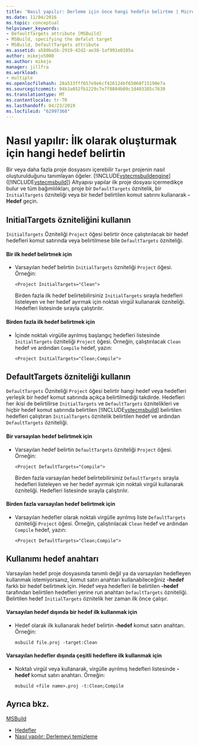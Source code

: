 ```yaml
---
title: 'Nasıl yapılır: Derleme için önce hangi hedefin belirtme | Microsoft Docs'
ms.date: 11/04/2016
ms.topic: conceptual
helpviewer_keywords:
- DefaultTargets attribute [MSBuild]
- MSBuild, specifying the defalut target
- MSBuild, DefaultTargets attribute
ms.assetid: a580ba5b-2919-42d2-ae38-1af991e0205a
author: mikejo5000
ms.author: mikejo
manager: jillfra
ms.workload:
- multiple
ms.openlocfilehash: 28a533fff657e9e6cf426124bf65068f15190e7a
ms.sourcegitcommit: 94b3a052fb1229c7e7f8804b09c1d403385c7630
ms.translationtype: MT
ms.contentlocale: tr-TR
ms.lasthandoff: 04/23/2019
ms.locfileid: "62997368"
---
```

# <a name="how-to-specify-which-target-to-build-first"></a>Nasıl yapılır: İlk olarak oluşturmak için hangi hedef belirtin
Bir veya daha fazla proje dosyasını içerebilir `Target` projenin nasıl oluşturulduğunu tanımlayan öğeler. [!INCLUDE[vstecmsbuildengine](../msbuild/includes/vstecmsbuildengine_md.md)] ([!INCLUDE[vstecmsbuild](../extensibility/internals/includes/vstecmsbuild_md.md)]) Altyapısı yapılar ilk proje dosyası içermedikçe bulur ve tüm bağımlılıkları, proje bir `DefaultTargets` öznitelik, bir `InitialTargets` özniteliği veya bir hedef belirtilen komut satırını kullanarak **- Hedef** geçin.

## <a name="use-the-initialtargets-attribute"></a>InitialTargets özniteliğini kullanın
 `InitialTargets` Özniteliği `Project` öğesi belirtir önce çalıştırılacak bir hedef hedefleri komut satırında veya belirtilmese bile `DefaultTargets` özniteliği.

#### <a name="to-specify-one-initial-target"></a>Bir ilk hedef belirtmek için

- Varsayılan hedef belirtin `InitialTargets` özniteliği `Project` öğesi. Örneğin:

   `<Project InitialTargets="Clean">`

  Birden fazla ilk hedef belirtebilirsiniz `InitialTargets` sırayla hedefleri listeleyen ve her hedef ayırmak için noktalı virgül kullanarak özniteliği. Hedefleri listesinde sırayla çalıştırılır.

#### <a name="to-specify-more-than-one-initial-target"></a>Birden fazla ilk hedef belirtmek için

- İçinde noktalı virgülle ayrılmış başlangıç hedefleri listesinde `InitialTargets` özniteliği `Project` öğesi. Örneğin, çalıştırılacak `Clean` hedef ve ardından `Compile` hedef, yazın:

     `<Project InitialTargets="Clean;Compile">`

## <a name="use-the-defaulttargets-attribute"></a>DefaultTargets özniteliği kullanın
 `DefaultTargets` Özniteliği `Project` öğesi belirtir hangi hedef veya hedefleri yerleşik bir hedef komut satırında açıkça belirtilmediği takdirde. Hedefleri her ikisi de belirtilirse `InitialTargets` ve `DefaultTargets` öznitelikleri ve hiçbir hedef komut satırında belirtilen [!INCLUDE[vstecmsbuild](../extensibility/internals/includes/vstecmsbuild_md.md)] belirtilen hedefleri çalıştıran `InitialTargets` öznitelik belirtilen hedef ve ardından `DefaultTargets` özniteliği.

#### <a name="to-specify-one-default-target"></a>Bir varsayılan hedef belirtmek için

- Varsayılan hedef belirtin `DefaultTargets` özniteliği `Project` öğesi. Örneğin:

   `<Project DefaultTargets="Compile">`

  Birden fazla varsayılan hedef belirtebilirsiniz `DefaultTargets` sırayla hedefleri listeleyen ve her hedef ayırmak için noktalı virgül kullanarak özniteliği. Hedefleri listesinde sırayla çalıştırılır.

#### <a name="to-specify-more-than-one-default-target"></a>Birden fazla varsayılan hedef belirtmek için

- Varsayılan hedefler olarak noktalı virgülle ayrılmış liste `DefaultTargets` özniteliği `Project` öğesi. Örneğin, çalıştırılacak `Clean` hedef ve ardından `Compile` hedef, yazın:

     `<Project DefaultTargets="Clean;Compile">`

## <a name="use-the--target-switch"></a>Kullanımı hedef anahtarı
 Varsayılan hedef proje dosyasında tanımlı değil ya da varsayılan hedefleyen kullanmak istemiyorsanız, komut satırı anahtarı kullanabileceğiniz **-hedef** farklı bir hedef belirtmek için. Hedef veya hedefleri ile belirtilen **-hedef** tarafından belirtilen hedefleri yerine run anahtarı `DefaultTargets` özniteliği. Belirtilen hedef `InitialTargets` öznitelik her zaman ilk önce çalışır.

#### <a name="to-use-a-target-other-than-the-default-target-first"></a>Varsayılan hedef dışında bir hedef ilk kullanmak için

- Hedef olarak ilk kullanarak hedef belirtin **-hedef** komut satırı anahtarı. Örneğin:

     `msbuild file.proj -target:Clean`

#### <a name="to-use-several-targets-other-than-the-default-targets-first"></a>Varsayılan hedefler dışında çeşitli hedeflere ilk kullanmak için

- Noktalı virgül veya kullanarak, virgülle ayrılmış hedefleri listesinde **-hedef** komut satırı anahtarı. Örneğin:

     `msbuild <file name>.proj -t:Clean;Compile`

## <a name="see-also"></a>Ayrıca bkz.
  [MSBuild](../msbuild/msbuild.md)
- [Hedefler](../msbuild/msbuild-targets.md)
- [Nasıl yapılır: Derlemeyi temizleme](../msbuild/how-to-clean-a-build.md)
